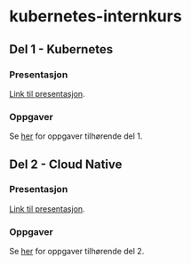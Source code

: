 # kubernetes-internkurs

## Del 1 - Kubernetes

### Presentasjon

[Link til presentasjon](p1/slides.pdf).

### Oppgaver

Se [her](p1/README.md) for oppgaver tilhørende del 1.

## Del 2 - Cloud Native

### Presentasjon

[Link til presentasjon](p2/slides.pdf).

### Oppgaver

Se [her](p2/README.md) for oppgaver tilhørende del 2.
